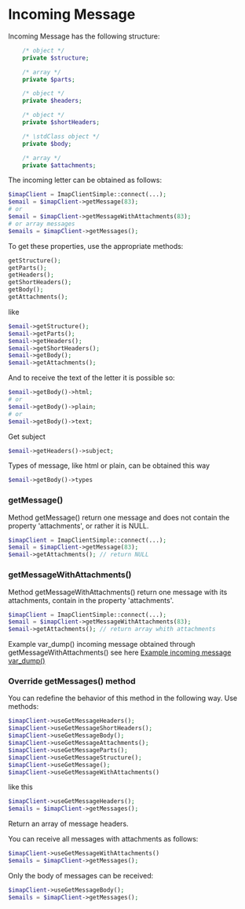 # Incoming Message

Incoming Message has the following structure:

```php
    /* object */
    private $structure;

    /* array */
    private $parts;

    /* object */
    private $headers;

    /* object */
    private $shortHeaders;

    /* \stdClass object */
    private $body;

    /* array */
    private $attachments;
```

The incoming letter can be obtained as follows:
```php
$imapClient = ImapClientSimple::connect(...);
$email = $imapClient->getMessage(83);
# or
$email = $imapClient->getMessageWithAttachments(83);
# or array messages
$emails = $imapClient->getMessages();
```

To get these properties, use the appropriate methods:
```php
getStructure();
getParts();
getHeaders();
getShortHeaders();
getBody();
getAttachments();
```

like
```php
$email->getStructure();
$email->getParts();
$email->getHeaders();
$email->getShortHeaders();
$email->getBody();
$email->getAttachments();
```

And to receive the text of the letter it is possible so:
```php
$email->getBody()->html;
# or
$email->getBody()->plain;
# or
$email->getBody()->text;
```

Get subject
```php
$email->getHeaders()->subject;
```

Types of message, like html or plain, can be obtained this way
```php
$email->getBody()->types
```

### getMessage()

Method getMessage() return one message
and does not contain the property 'attachments', or rather it is NULL.
```php
$imapClient = ImapClientSimple::connect(...);
$email = $imapClient->getMessage(83);
$email->getAttachments(); // return NULL
```

### getMessageWithAttachments()

Method getMessageWithAttachments() return one message with its attachments,
contain in the property 'attachments'.
```php
$imapClient = ImapClientSimple::connect(...);
$email = $imapClient->getMessageWithAttachments(83);
$email->getAttachments(); // return array whith attachments
```

Example var_dump() incoming message obtained through getMessageWithAttachments() see here
[Example incoming message var_dump()](DumpIncomingMessage.md)

### Override getMessages() method

You can redefine the behavior of this method in the following way.
Use methods:
```php
$imapClient->useGetMessageHeaders();
$imapClient->useGetMessageShortHeaders();
$imapClient->useGetMessageBody();
$imapClient->useGetMessageAttachments();
$imapClient->useGetMessageParts();
$imapClient->useGetMessageStructure();
$imapClient->useGetMessage();
$imapClient->useGetMessageWithAttachments()
```

like this
```php
$imapClient->useGetMessageHeaders();
$emails = $imapClient->getMessages();
```
Return an array of message headers.

You can receive all messages with attachments as follows:
```php
$imapClient->useGetMessageWithAttachments()
$emails = $imapClient->getMessages();
```

Only the body of messages can be received:
```php
$imapClient->useGetMessageBody();
$emails = $imapClient->getMessages();
```